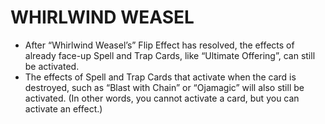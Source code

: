 
# WHIRLWIND WEASEL

*   After “Whirlwind Weasel’s” Flip Effect has resolved, the effects of already face-up Spell and Trap Cards, like “Ultimate Offering”, can still be activated.
*   The effects of Spell and Trap Cards that activate when the card is destroyed, such as “Blast with Chain” or “Ojamagic” will also still be activated. (In other words, you cannot activate a card, but you can activate an effect.)

  
